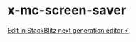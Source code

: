 # x-mc-screen-saver

[Edit in StackBlitz next generation editor ⚡️](https://stackblitz.com/~/github.com/uzulla/x-mc-screen-saver)